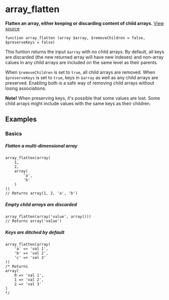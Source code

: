 
# array_flatten

**Flatten an array, either keeping or discarding content of child arrays.** [View source](https://github.com/Eiskis/Baseline-PHP/blob/master/source/arrays/array_flatten.php)

	function array_flatten (array $array, $removeChildren = false, $preserveKeys = false)

This funtion returns the input `$array` with no child arrays. By default, all keys are discarded (the new returned array will have new indexes) and non-array calues in any child arrays are included on the same level as their parents.

When `$removeChildren` is set to `true`, all child arrays are removed. When `$preserveKeys` is set to `true`, keys in `$array` as well as any child arrays are preserved. Enabling both is a safe way of removing child arrays without losing associations.

**Note!** When preserving keys, it's possible that some values are lost. Some child arrays might include values with the same keys as their children.



## Examples

### Basics

##### Flatten a multi-dimensional array
	array_flatten(array(
		1,
		2,
		array(
			'a',
			'b'
		)
	))
	// Returns array(1, 2, 'a', 'b')

##### Empty child arrays are discarded
	array_flatten(array('value', array()))
	// Returns array('value')

##### Keys are ditched by default
	array_flatten(array(
		'a' => 'val 1',
		'b' => 'val 2',
		'c' => 'val 3'
	))
	/* Returns
	array(
		0 => 'val 1',
		1 => 'val 2',
		2 => 'val 3'
	)
	*/
